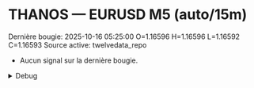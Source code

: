 # THANOS — EURUSD M5 (auto/15m)
Dernière bougie: 2025-10-16 05:25:00  O=1.16596  H=1.16596  L=1.16592  C=1.16593
Source active: twelvedata_repo

- Aucun signal sur la dernière bougie.

<details><summary>Debug</summary>

- TD_API_KEY manquant.

</details>